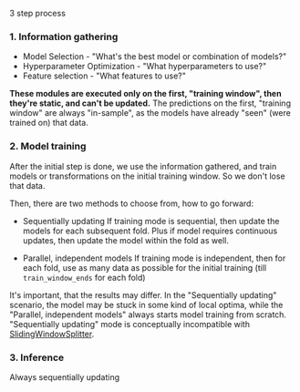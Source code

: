 3 step process


### 1. Information gathering

- Model Selection - "What's the best model or combination of models?" 
- Hyperparameter Optimization - "What hyperparameters to use?"
- Feature selection - "What features to use?"

**These modules are executed only on the first, "training window", then they're static, and can't be updated.**
The predictions on the first, "training window" are always "in-sample", as the models have already "seen" (were trained on) that data.

### 2. Model training

After the initial step is done, we use the information gathered, and train models or transformations on the initial training window. So we don't lose that data.

Then, there are two methods to choose from, how to go forward:

- Sequentially updating
If training mode is sequential, then update the models for each subsequent fold.
Plus if model requires continuous updates, then update the model within the fold as well.

- Parallel, independent models
If training mode is independent, then for each fold, use as many data as possible for the initial training (till `train_window_ends` for each fold)


It's important, that the results may differ. In the "Sequentially updating" scenario, the model may be stuck in some kind of local optima, while the "Parallel, independent models" always starts model training from scratch.
"Sequentially updating" mode is conceptually incompatible with [SlidingWindowSplitter](splitters.md).


### 3. Inference

Always sequentially updating